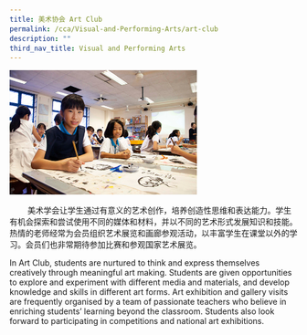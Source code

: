 ```yaml
---
title: 美术协会 Art Club
permalink: /cca/Visual-and-Performing-Arts/art-club
description: ""
third_nav_title: Visual and Performing Arts
---
```

<img src="/images/Arts%20Craft.jpeg" 
     style="width:65%">


<p>&nbsp; &nbsp; &nbsp; &nbsp; 美术学会让学生通过有意义的艺术创作，培养创造性思维和表达能力。学生有机会探索和尝试使用不同的媒体和材料，并以不同的艺术形式发展知识和技能。热情的老师经常为会员组织艺术展览和画廊参观活动，以丰富学生在课堂以外的学习。会员们也非常期待参加比赛和参观国家艺术展览。</p>
<p>In Art Club, students are nurtured to think and express themselves creatively through meaningful art making. Students are given opportunities to explore and experiment with different media and materials, and develop knowledge and skills in different art forms. Art exhibition and gallery visits are frequently organised by a team of passionate teachers who believe in enriching students&rsquo; learning beyond the classroom. Students also look forward to participating in competitions and national art exhibitions.</p>